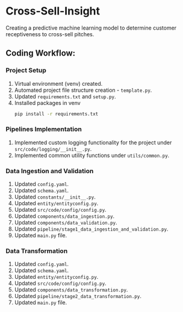 # Cross-Sell-Insight

Creating a predictive machine learning model to determine customer receptiveness to cross-sell pitches.

## **Coding Workflow:**

### Project Setup
1. Virtual environment (venv) created.
2. Automated project file structure creation - `template.py`.
3. Updated `requirements.txt` and `setup.py`.
4. Installed packages in venv
    ```bash
    pip install -r requirements.txt
    ``` 

### **Pipelines Implementation**
1. Implemented custom logging functionality for the project under `src/code/logging/__init__.py`.
2. Implemented common utility functions under `utils/common.py`.

### Data Ingestion and Validation
1. Updated `config.yaml`.
2. Updated `schema.yaml`.
3. Updated `constants/__init__.py`.
4. Updated `entity/entityconfig.py`.
5. Updated `src/code/config/config.py`.
6. Updated `components/data_ingestion.py`.
7. Updated `components/data_validation.py`.
8. Updated `pipeline/stage1_data_ingestion_and_validation.py`.
9. Updated `main.py` file.

### Data Transformation
1. Updated `config.yaml`.
2. Updated `schema.yaml`.
3. Updated `entity/entityconfig.py`.
4. Updated `src/code/config/config.py`.
5. Updated `components/data_transformation.py`.
7. Updated `pipeline/stage2_data_transformation.py`.
8. Updated `main.py` file.

